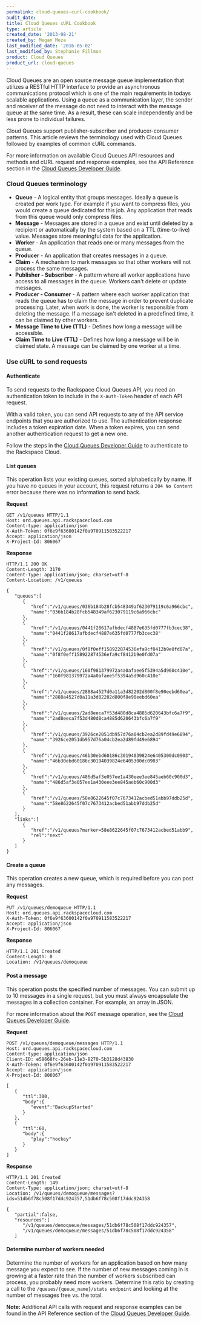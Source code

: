```yaml
---
permalink: cloud-queues-curl-cookbook/
audit_date:
title: Cloud Queues cURL Cookbook
type: article
created_date: '2013-08-21'
created_by: Megan Meza
last_modified_date: '2016-05-02'
last_modified_by: Stephanie Fillmon
product: Cloud Queues
product_url: cloud-queues
---
```


Cloud Queues are an open source message queue implementation that
utilizes a RESTful HTTP interface to provide an asynchronous
communications protocol which is one of the main requirements in todays
scalable applications. Using a queue as a communication layer, the
sender and receiver of the message do not need to interact with the
message queue at the same time. As a result, these can scale
independently and be less prone to individual failures.

Cloud Queues support publisher-subscriber and producer-consumer
patterns. This article reviews the terminology used with Cloud Queues followed by examples of common cURL commands.

For more information on available Cloud Queues API resources and methods and cURL request and response examples, see the API Reference section in the [Cloud Queues Developer Guide](https://docs.rackspace.com/docs/cloud-queues/v1/developer-guide/#document-api-reference).

### Cloud Queues terminology

-   **Queue** - A logical entity that groups messages. Ideally a queue is
    created per work type. For example if you want to compress files,
    you would create a queue dedicated for this job. Any application
    that reads from this queue would only compress files.
-   **Message** - Messages are stored in a queue and exist until deleted by a
    recipient or automatically by the system based on a
    TTL (time-to-live) value. Messages store meaningful data for
    the application.
-   **Worker** - An application that reads one or many messages from the
    queue.
-   **Producer** - An application that creates messages in a queue.
-   **Claim** - A mechanism to mark messages so that other workers will
    not process the same messages.
-   **Publisher - Subscriber** - A pattern where all worker applications
    have access to all messages in the queue. Workers can't delete or update messages.
-   **Producer - Consumer** - A pattern where each worker application that
    reads the queue has to claim the message in order to prevent
    duplicate processing. Later, when work is done, the worker is
    responsible from deleting the message. If a message isn't deleted in a
    predefined time, it can be claimed by other workers.
-   **Message Time to Live (TTL)** - Defines how long a message will be accessible.
-   **Claim Time to Live (TTL)** - Defines how long a message will
    be in claimed state. A message can be claimed by one worker at
    a time.

### Use cURL to send requests

#### Authenticate

To send requests to the Rackspace Cloud Queues API, you need an authentication token to include in the `X-Auth-Token` header of each API request.

With a valid token, you can send API requests to any of the API service endpoints that you are authorized to use. The authentication response includes a token expiration date. When a token expires, you can send another authentication request to get a new one.

Follow the steps in the [Cloud Queues Developer Guide](https://docs.rackspace.com/docs/cloud-queues/v1/developer-guide/#document-getting-started/authenticate) to authenticate to the Rackspace Cloud.

#### List queues

This operation lists your existing queues, sorted alphabetically by name. If you have no queues in your account, this request returns a `204 No Content` error because there was no information to send back.

**Request**

    GET /v1/queues HTTP/1.1
    Host: ord.queues.api.rackspacecloud.com
    Content-type: application/json
    X-Auth-Token: 0f6e9f63600142f0a970911583522217
    Accept: application/json
    X-Project-Id: 806067

**Response**

    HTTP/1.1 200 OK
    Content-Length: 3170
    Content-Type: application/json; charset=utf-8
    Content-Location: /v1/queues

    {
       "queues":[
          {
             "href":"/v1/queues/036b184b28fcb548349af623079119c6a966cbc",
             "name":"036b184b28fcb548349af623079119c6a966cbc"
          },
          {
             "href":"/v1/queues/0441f28617afbdecf4887e635fd0777fb3cec38",
             "name":"0441f28617afbdecf4887e635fd0777fb3cec38"
          },
          {
             "href":"/v1/queues/0f8f0eff158922874536efa9cf8412b9e0fd07a",
             "name":"0f8f0eff158922874536efa9cf8412b9e0fd07a"
          },
          {
             "href":"/v1/queues/160f981379972a4a0afaee5f5394a5d960c410e",
             "name":"160f981379972a4a0afaee5f5394a5d960c410e"
          },
          {
             "href":"/v1/queues/2888a4527d0a11a3d82202d800f8e90eebd60ea",
             "name":"2888a4527d0a11a3d82202d800f8e90eebd60ea"
          },
          {
             "href":"/v1/queues/2ad8eeca7f53d480d8ca4885d620643bfc6a7f9",
             "name":"2ad8eeca7f53d480d8ca4885d620643bfc6a7f9"
          },
          {
             "href":"/v1/queues/3926ce2051db957d76a04cb2ea2d89fd49e6894",
             "name":"3926ce2051db957d76a04cb2ea2d89fd49e6894"
          },
          {
             "href":"/v1/queues/46b30ebd60186c30194039824e6405300dc0903",
             "name":"46b30ebd60186c30194039824e6405300dc0903"
          },
          {
             "href":"/v1/queues/486d5af3e057ee1a430eee3ee845aeb60c900d3",
             "name":"486d5af3e057ee1a430eee3ee845aeb60c900d3"
          },
          {
             "href":"/v1/queues/58e8622645f07c7673412acbed51abb97ddb25d",
             "name":"58e8622645f07c7673412acbed51abb97ddb25d"
          }
       ],
       "links":[
          {
             "href":"/v1/queues?marker=58e8622645f07c7673412acbed51abb9",
             "rel":"next"
          }
       ]
    }

#### Create a queue

This operation creates a new queue, which is required before you can post any messages.

**Request**

    PUT /v1/queues/demoqueue HTTP/1.1
    Host: ord.queues.api.rackspacecloud.com
    X-Auth-Token: 0f6e9f63600142f0a970911583522217
    Accept: application/json
    X-Project-Id: 806067

**Response**

    HTTP/1.1 201 Created
    Content-Length: 0
    Location: /v1/queues/demoqueue

#### Post a message

This operation posts the specified number of messages. You can submit up to 10 messages in a single request, but you must always encapsulate the messages in a collection container. For example, an array in JSON.

For more information about the `POST` message operation, see the [Cloud Queues Developer Guide](https://docs.rackspace.com/docs/cloud-queues/v1/developer-guide/#post-message).

**Request**

    POST /v1/queues/demoqueue/messages HTTP/1.1
    Host: ord.queues.api.rackspacecloud.com
    Content-type: application/json
    Client-ID: e58668fc-26eb-11e3-8270-5b3128d43830
    X-Auth-Token: 0f6e9f63600142f0a970911583522217
    Accept: application/json
    X-Project-Id: 806067

    [
       {
          "ttl":300,
          "body":{
             "event":"BackupStarted"
          }
       },
       {
          "ttl":60,
          "body":{
             "play":"hockey"
          }
       }
    ]

**Response**

    HTTP/1.1 201 Created
    Content-Length: 149
    Content-Type: application/json; charset=utf-8
    Location: /v1/queues/demoqueue/messages?ids=51db6f78c508f17ddc924357,51db6f78c508f17ddc924358

    {
       "partial":false,
       "resources":[
          "/v1/queues/demoqueue/messages/51db6f78c508f17ddc924357",
          "/v1/queues/demoqueue/messages/51db6f78c508f17ddc924358"
       ]

#### Determine number of workers needed

Determine the number of workers for an application based on how many
message you expect to see. If the number of new messages coming in is
growing at a faster rate than the number of workers subscribed can
process, you probably need more workers. Determine this ratio by
creating a call to the `/queues/{queue_name}/stats endpoint` and looking
at the number of messages free vs. the total.

**Note:** Additional API calls with request and response examples can be found in the API Reference section of the [Cloud Queues Developer Guide](https://docs.rackspace.com/docs/cloud-queues/v1/developer-guide/#document-api-reference).
